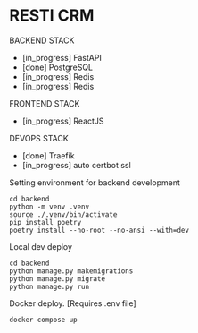 # RESTI CRM

BACKEND STACK

- [in_progress] FastAPI
- [done] PostgreSQL
- [in_progress] Redis
- [in_progress] Redis

FRONTEND STACK

- [in_progress] ReactJS

DEVOPS STACK

- [done] Traefik
- [in_progress] auto certbot ssl

Setting environment for backend development

```shell
cd backend
python -m venv .venv
source ./.venv/bin/activate
pip install poetry
poetry install --no-root --no-ansi --with=dev 
```

Local dev deploy

```shell
cd backend
python manage.py makemigrations
python manage.py migrate
python manage.py run
```

Docker deploy. [Requires .env file]

```shell
docker compose up
```
